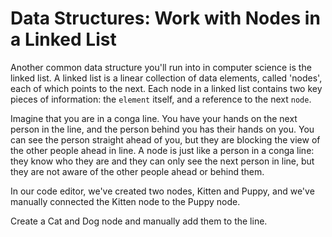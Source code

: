 # Data Structures: Work with Nodes in a Linked List
Another common data structure you'll run into in computer science is the 
linked list. A linked list is a linear collection of data elements, called 
'nodes', each of which points to the next. Each node in a linked list 
contains two key pieces of information: the `element` itself, and a 
reference to the next `node`.

Imagine that you are in a conga line. You have your hands on the next 
person in the line, and the person behind you has their hands on you. 
You can see the person straight ahead of you, but they are blocking the 
view of the other people ahead in line. A node is just like a person in a 
conga line: they know who they are and they can only see the next person 
in line, but they are not aware of the other people ahead or behind them.

In our code editor, we've created two nodes, Kitten and Puppy, and we've 
manually connected the Kitten node to the Puppy node.

Create a Cat and Dog node and manually add them to the line.

